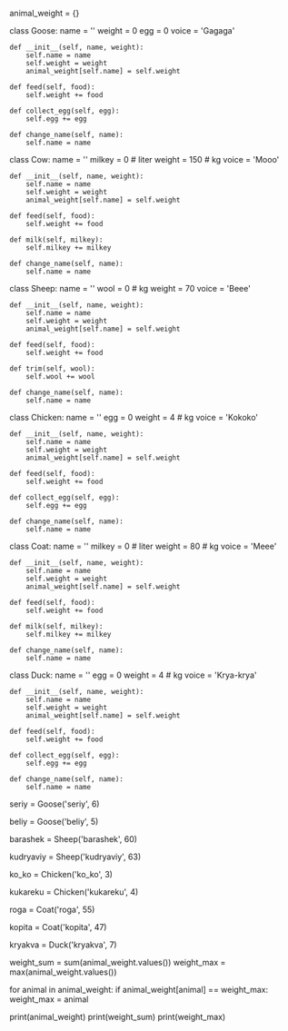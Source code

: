 animal_weight = {}

class Goose:
    name = ''
    weight = 0
    egg = 0
    voice = 'Gagaga'

    def __init__(self, name, weight):
        self.name = name
        self.weight = weight
        animal_weight[self.name] = self.weight

    def feed(self, food):
        self.weight += food

    def collect_egg(self, egg):
        self.egg += egg

    def change_name(self, name):
        self.name = name

class Cow:
    name = ''
    milkey = 0 # liter
    weight = 150 # kg
    voice = 'Mooo'

    def __init__(self, name, weight):
        self.name = name
        self.weight = weight
        animal_weight[self.name] = self.weight

    def feed(self, food):
        self.weight += food

    def milk(self, milkey):
        self.milkey += milkey

    def change_name(self, name):
        self.name = name

class Sheep:
    name = ''
    wool = 0 # kg
    weight = 70
    voice = 'Beee'

    def __init__(self, name, weight):
        self.name = name
        self.weight = weight
        animal_weight[self.name] = self.weight

    def feed(self, food):
        self.weight += food

    def trim(self, wool):
        self.wool += wool

    def change_name(self, name):
        self.name = name

class Chicken:
    name = ''
    egg = 0
    weight = 4  # kg
    voice = 'Kokoko'

    def __init__(self, name, weight):
        self.name = name
        self.weight = weight
        animal_weight[self.name] = self.weight

    def feed(self, food):
        self.weight += food

    def collect_egg(self, egg):
        self.egg += egg

    def change_name(self, name):
        self.name = name

class Coat:
    name = ''
    milkey = 0  # liter
    weight = 80  # kg
    voice = 'Meee'

    def __init__(self, name, weight):
        self.name = name
        self.weight = weight
        animal_weight[self.name] = self.weight

    def feed(self, food):
        self.weight += food

    def milk(self, milkey):
        self.milkey += milkey

    def change_name(self, name):
        self.name = name

class Duck:
    name = ''
    egg = 0
    weight = 4  # kg
    voice = 'Krya-krya'

    def __init__(self, name, weight):
        self.name = name
        self.weight = weight
        animal_weight[self.name] = self.weight

    def feed(self, food):
        self.weight += food

    def collect_egg(self, egg):
        self.egg += egg

    def change_name(self, name):
        self.name = name

seriy = Goose('seriy', 6)

beliy = Goose('beliy', 5)

barashek = Sheep('barashek', 60)

kudryaviy = Sheep('kudryaviy', 63)

ko_ko = Chicken('ko_ko', 3)

kukareku = Chicken('kukareku', 4)

roga = Coat('roga', 55)

kopita = Coat('kopita', 47)

kryakva = Duck('kryakva', 7)

weight_sum = sum(animal_weight.values())
weight_max = max(animal_weight.values())

for animal in animal_weight:
    if animal_weight[animal] == weight_max:
        weight_max = animal

print(animal_weight)
print(weight_sum)
print(weight_max)
